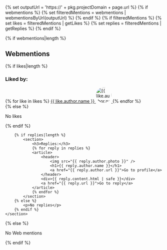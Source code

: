 {% set outputUrl = 'https://' + pkg.projectDomain + page.url %}
{% if webmentions %}
{% set filteredMentions = webmentions | webmentionsByUrl(outputUrl) %}
{% endif %}
{% if filteredMentions %}
{% set likes = filteredMentions | getLikes %}
{% set replies = filteredMentions | getReplies %}
{% endif %}

{% if webmentions|length %}

<section>
<h2>Webmentions</h2>
{% if likes|length %}
<section>
<h3>Liked by:</h3>
{% for like in likes %}
<a href="{{ like.author.url }}">
<span>{{ like.author.name }}</span>
<img src="{{ like.author.photo }}" alt="{{ like.author.name }}" style="border-radius: 50%" width="50" height="50"  />
</a>
{% endfor %}
</section>
{% else %}  
 <p>No likes</p>
{% endif %}

        {% if replies|length %}
            <section>
                <h3>Replies:</h3>
                {% for reply in replies %}
                <article>
                    <header>
                        <img src="{{ reply.author.photo }}" />
                        <h1>{{ reply.author.name }}</h1>
                        <a href="{{ reply.author.url }}">Go to profile</a>
                    </header>
                    <div>{{ reply.content.html | safe }}</div>
                    <a href="{{ reply.url }}">Go to reply</a>
                </article>
                {% endfor %}
            </section>
        {% else %}
            <p>No replies</p>
        {% endif %}
    </section>

{% else %}

<p>No Web mentions</p>
{% endif %}
